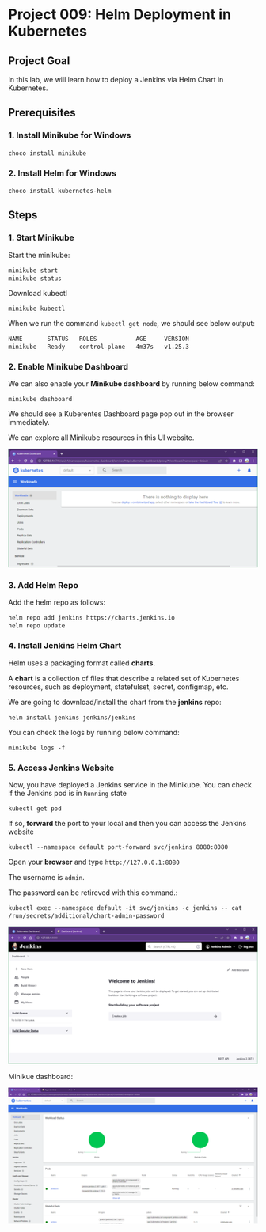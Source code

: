 # Project 009: Helm Deployment in Kubernetes

## Project Goal

In this lab, we will learn how to deploy a Jenkins via Helm Chart in Kubernetes.

## Prerequisites

### 1. Install Minikube for Windows

`choco install minikube`

<!--
[Minikube official website](https://minikube.sigs.k8s.io/docs/start/)
-->

### 2. Install Helm for Windows

`choco install kubernetes-helm`

<!--
> ref: <https://helm.sh/docs/intro/install/>

```dos
curl https://raw.githubusercontent.com/kubernetes/helm/master/scripts/get-helm-3 > get_helm.sh
chmod 700 get_helm.sh
./get_helm.sh
```
-->

## Steps

### 1. Start Minikube

Start the minikube:

```dos
minikube start
minikube status
```

Download kubectl

<!--
[k8s official website](https://kubernetes.io/docs/tasks/tools/)
-->

```dos
minikube kubectl
```

<!--
alias k="kubectl"
-->

When we run the command `kubectl get node`, we should see below output:

```dos
NAME       STATUS   ROLES           AGE     VERSION
minikube   Ready    control-plane   4m37s   v1.25.3
```

### 2. Enable Minikube Dashboard

We can also enable your **Minikube dashboard** by running below command:

```dos
minikube dashboard
```

We should see a Kuberentes Dashboard page pop out in the browser immediately.

We can explore all Minikube resources in this UI website.

![1680473274654](image/01_YN_WindowsOnly/1680473274654.png)

### 3. Add Helm Repo

<!--
Clean up:

```dos
helm uninstall jenkins
helm repo remove jenkins
helm repo list
```

-->

Add the helm repo as follows:

```dos
helm repo add jenkins https://charts.jenkins.io
helm repo update
```

### 4. Install Jenkins Helm Chart

Helm uses a packaging format called **charts**.

A **chart** is a collection of files that describe a related set of Kubernetes resources, such as deployment, statefulset, secret, configmap, etc.

We are going to download/install the chart from the **jenkins** repo:

```dos
helm install jenkins jenkins/jenkins 
```

You can check the logs by running below command:

```dos
minikube logs -f
```

### 5. Access Jenkins Website

Now, you have deployed a Jenkins service in the Minikube. You can check if the Jenkins pod is in `Running` state

```dos
kubectl get pod
```

If so, **forward** the port to your local and then you can access the Jenkins website

```dos
kubectl --namespace default port-forward svc/jenkins 8080:8080
```

Open your **browser** and type `http://127.0.0.1:8080`

<!--
`http://0.0.0.0:8080`
-->

The username is `admin`.

The password can be retireved with this command.:

```dos
kubectl exec --namespace default -it svc/jenkins -c jenkins -- cat /run/secrets/additional/chart-admin-password
```

<!--
```bash
kubectl exec --namespace default -it svc/jenkins -c jenkins -- /bin/cat /run/secrets/additional/chart-admin-password && echo
```

PS C:\devbox> kubectl exec --namespace default -it svc/jenkins -c jenkins -- cat /run/secrets/additional/chart-admin-password
1J9EViPpHcvFrF0dLSQrSc
-->

![1680473696584](image/01_YN_WindowsOnly/1680473696584.png)

Minikue dashboard:

![1680473511041](image/01_YN_WindowsOnly/1680473511041.png)

<!--

# Create Your Own Helm Chart

In above lab, we went through the steps to deploy an app via Helm Chart in K8s. In practical, you may need to create your own helm chart to deploy your own developed code.In the following article, we will create a **customized helm chart** and store it in the **GitHub page**.

## 1. Create your own Github repo

You can refer to [here](https://docs.github.com/en/get-started/quickstart/create-a-repo) for how to **create a repo** in the Github.

## 2. Create a Helm Chart

In your repo created above, run below commands to **create a Helm Chart**

```
mkdir helm-charts
cd helm-charts
helm create test-service
```

Then you will see a folder `test-service` is created. Below is the structure in the folder

```
$ tree test-service/
test-service/
├── charts
├── Chart.yaml
├── templates
│   ├── deployment.yaml
│   ├── _helpers.tpl
│   ├── hpa.yaml
│   ├── ingress.yaml
│   ├── NOTES.txt
│   ├── serviceaccount.yaml
│   ├── service.yaml
│   └── tests
│       └── test-connection.yaml
└── values.yaml

```

**charts:** Charts that this chart depends on. You can define the **dependencies** in `Chart.yaml`</br>
**Chart.yaml:** Information about your chart</br>
**templates:** All template manifest files</br>
**values.yaml:** The default values for your templates</br>
You can modify this Helm Chart files as you need.

## 3. Package and upload your Helm Chart

You need to package your Helm Chart into `tgz` file and upload to the Github.

```dos
helm package test-service
```

The `tgz` file should be generated

```dos
$ ls
test-service  test-service-0.1.0.tgz
```

Create the `index.yaml` file

```dos
helm repo index --url https://<your_github_account>.github.io/<repo_name> ./

# i.g.
helm repo index --url https://devops2021.github.io/devopsdaydayup ./
$ ls
index.yaml  test-service  test-service-0.1.0.tgz
```

Create a `docs` in the root directory and move both `index.yaml` and `test-service-0.1.0.tgz` into it

```dos
cd ..
mkdir docs
mv helm-charts/{index.yaml,test-service-0.1.0.tgz} docs
```

**Commit** the changes to your Github repo

```dos
git add .
git commit -m "Helm Chart"
git push
```

## 4. Create Github Pages

In order to make your `tgz` downloadable from your Github site, you need to enable your Github Pages. </br>
a. Go to your Github site and head into **your repo** which is planning to be used to hold your Helm Chart.</br>
b. Go to **"Settings"** and click "Pages" in the left lane. </br>
c. In the **Branch** section, select "main" and "/docs". </br>
d. Click "Save" to apply the change. </br>
Once the Github Page is setup, you should be able to download the `tgz` file from the site. The URL should be like `https://<your_github_username>.github.io/<your_repo_name>`
![github_page](images/github_page.jpg)

## 5. Deploy your own Helm Chart

Now you are ready to deploy your own created Helm Chart! </br>
**Add the Helm repository** locally

```
helm repo add myrepo https://<your_github_username>.github.io/<your_repo_name>

# i.g.
$ helm repo add myrepo https://devops2021.github.io/devopsdaydayup
"myrepo" has been added to your repositories
```

**Install** this Helm Chart into your Minikube

```
helm install test-service myrepo/test-service
```

You should see below **output** once the deployment is successful

```dos
NAME: test-service
LAST DEPLOYED: Sat Dec 10 19:52:20 2022
NAMESPACE: default
STATUS: deployed
REVISION: 1
NOTES:
1. Get the application URL by running these commands:
  export POD_NAME=$(kubectl get pods --namespace default -l "app.kubernetes.io/name=test-service,app.kubernetes.io/instance=test-service" -o jsonpath="{.items[0].metadata.name}")
  export CONTAINER_PORT=$(kubectl get pod --namespace default $POD_NAME -o jsonpath="{.spec.containers[0].ports[0].containerPort}")
  echo "Visit http://127.0.0.1:8080 to use your application"
  kubectl --namespace default port-forward $POD_NAME 8080:$CONTAINER_PORT
```
-->
